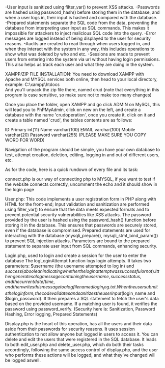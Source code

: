 -User input is sanitized using filter_var() to prevent XSS attacks.
-Passwords are hashed using password_hash() before storing them in the database, and when a user logs in, their input is hashed and compared with the database.
-Prepared statements separate the SQL code from the data, preventing the database from interpreting user input as SQL commands. This makes it impossible for attackers to inject malicious SQL code into the query.
-Error messages are logged instead of being displayed to the user for security reasons. 
-Audits are created to read through when users logged in, and when they interact with the system in any way, this includes operations to show what was deleted by who and etc.
-Sessions are made to prevent users from entering into the system via url without having login permissions. This also helps us track each user and what they are doing in the system.
    
XAMPP/ZIP FILE INSTALLATION:
You need to download XAMPP with Apache and MYSQL services both online, then head to your local directory, example:
C:\xampp\htdocs\
And you'll unpack the zip file there, named crud (note that everything in this program is case sensitive, so make sure not to make too many changes)

Once you place the folder, open XAMPP and go click ADMIN on MySQL, this will lead you to PhPMyAdmin, click on new on the left, and create a database with the name 'crudoperation', once you create it, click on it and create a table named 'crud', the tables contents are as follows:

ID Primary	int(11)
Name	varchar(100)
EMAIL	varchar(100)
Mobile	varchar(20)
Password	varchar(255)
(PLEASE MAKE SURE YOU COPY WORD FOR WORD)

Navigation of the program should be simple, you have your own database to test, attempt creation, deletion, editing, logging in and out of different users, etc.

As for the code, here is a quick rundown of every file and its task:

connect.php is our way of connecting php to MYSQL, if you want to test if the website connects correctly, uncomment the echo and it should show in the login page


User.php:  This code implements a user registration form in PHP along with HTML for the front-end;
Input validation and sanitization are performed using filter_var() to ensure that the data meets expected formats and to prevent potential security vulnerabilities like XSS attacks.
The password provided by the user is hashed using the password_hash() function before storing it in the database. This ensures that passwords are securely stored, even if the database is compromised.
Prepared statements are used for interacting with the database (mysqli_prepare(), mysqli_stmt_bind_param()) to prevent SQL injection attacks.
Parameters are bound to the prepared statement to separate user input from SQL commands, enhancing security.


Login.php, used to login and create a session for the user to enter the database
The logLoginAttempt function logs login attempts. It takes two parameters: $username (the username attempted to log in) and $success (a boolean indicating whether the login attempt was successful or not). 
It then generates a log message containing the username, success status, and the current date/time, and then writes this message to a log file named login_log.txt.
When the user submits the login form, the code validates and sanitizes the user input ($login_name and $login_password). It then prepares a SQL statement to fetch the user's data based on the provided username. 
If a matching user is found, it verifies the password using password_verify.
(Security here is: Sanitization, Password Hashing, Error logging, Prepared Statements)

Display.php is the heart of this operation, has all the users and their data aside from their passwords for security reasons.
It uses session authentication to not allow anyone but logged in users to access it. You can delete and edit the users that were registered in the SQL database.
It leads to both edit_user.php and delete_user.php, which do both their tasks accordingly, following the same access control of display.php, and the user who performs these actions will be logged, and what they've changed will be logged aswell.
